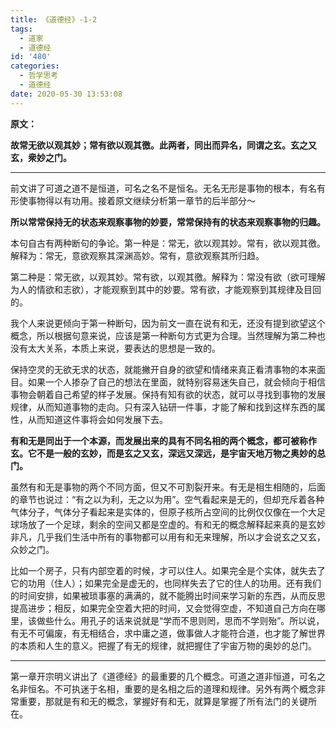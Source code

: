 ```yaml
---
title: 《道德经》-1-2
tags:
  - 道家
  - 道德经
id: '480'
categories:
  - 哲学思考
  - 道德经
date: 2020-05-30 13:53:08
---
```


**原文：**

**故常无欲以观其妙；常有欲以观其徼。此两者，同出而异名，同谓之玄。玄之又玄，衆妙之门。**
<!-- more -->
* * *

前文讲了可道之道不是恒道，可名之名不是恒名。无名无形是事物的根本，有名有形使事物得以有功用。接着原文继续分析第一章节的后半部分～

**所以常常保持无的状态来观察事物的妙要，常常保持有的状态来观察事物的归趣。**

本句自古有两种断句的争论。第一种是：常无，欲以观其妙。常有，欲以观其徼。解释为：常无，意欲观察其深渊高妙。常有，意欲观察其所归趋。

第二种是：常无欲，以观其妙。常有欲，以观其徼。解释为：常没有欲（欲可理解为人的情欲和志欲），才能观察到其中的妙要。常有欲，才能观察到其规律及目回的。

我个人来说更倾向于第一种断句，因为前文一直在说有和无，还没有提到欲望这个概念，所以根据句意来说，应该是第一种断句方式更为合理。当然理解为第二种也没有太大关系，本质上来说，要表达的思想是一致的。

保持空灵的无欲无求的状态，就能撇开自身的欲望和情绪来真正看清事物的本来面目。如果一个人掺杂了自己的想法在里面，就特别容易迷失自己，就会倾向于相信事物会朝着自己希望的样子发展。保持有知有欲的状态，就可以寻找到事物的发展规律，从而知道事物的走向。只有深入钻研一件事，才能了解和找到这样东西的属性，从而知道这件事将会如何发展下去。

**有和无是同出于一个本源，而发展出来的具有不同名相的两个概念，都可被称作玄。它不是一般的玄妙，而是玄之又玄，深远又深远，是宇宙天地万物之奥妙的总门。**

虽然有和无是事物的两个不同方面，但又不可割裂开来。有无是相生相随的，后面的章节也说过：“有之以为利，无之以为用”。空气看起来是无的，但却充斥着各种气体分子，气体分子看起来是实体的，但原子核所占空间的比例仅仅像在一个大足球场放了一个足球，剩余的空间又都是空虚的。有和无的概念解释起来真的是玄妙非凡，几乎我们生活中所有的事物都可以用有和无来理解，所以才会说玄之又玄，众妙之门。

比如一个房子，只有内部空着的时候，才可以住人。如果完全是个实体，就失去了它的功用（住人）；如果完全是虚无的，也同样失去了它的住人的功用。还有我们的时间安排，如果被琐事塞的满满的，就不能腾出时间来学习新的东西，从而反思提高进步；相反，如果完全空着大把的时间，又会觉得空虚，不知道自己方向在哪里，该做些什么。用孔子的话来说就是“学而不思则罔，思而不学则殆”。所以说，有无不可偏废，有无相结合，求中庸之道，做事做人才能符合道，也才能了解世界的本质和人生的意义。把握了有无的规律，就把握住了宇宙万物的奥妙的总门。

* * *

第一章开宗明义讲出了《道德经》的最重要的几个概念。可道之道非恒道，可名之名非恒名。不可执迷于名相，重要的是名相之后的道理和规律。另外有两个概念非常重要，那就是有和无的概念，掌握好有和无，就算是掌握了所有法门的关键所在。

